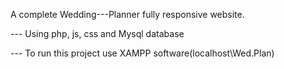 A complete Wedding---Planner fully responsive website. 

--- Using php, js, css and Mysql database

--- To run this project use XAMPP software(localhost\Wed.Plan)
